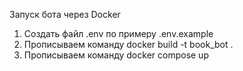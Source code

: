 Запуск бота через Docker

1. Создать файл .env по примеру .env.example
2. Прописываем команду docker build -t book_bot .
3. Прописываем команду docker compose up
